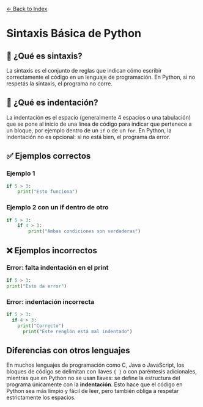 [← Back to Index](README.md)

# Sintaxis Básica de Python

## 📌 ¿Qué es sintaxis?

La sintaxis es el conjunto de reglas que indican cómo escribir correctamente el código en un lenguaje de programación. En Python, si no respetás la sintaxis, el programa no corre.

## 📌 ¿Qué es indentación?

La indentación es el espacio (generalmente 4 espacios o una tabulación) que se pone al inicio de una línea de código para indicar que pertenece a un bloque, por ejemplo dentro de un `if` o de un `for`. En Python, la indentación no es opcional: si no está bien, el programa da error.

## ✅ Ejemplos correctos

### Ejemplo 1
```python
if 5 > 3:
    print("Esto funciona")
```

### Ejemplo 2 con un if dentro de otro
```python
if 5 > 3:
    if 4 > 3:
        print("Ambas condiciones son verdaderas")
```

## ❌ Ejemplos incorrectos

### Error: falta indentación en el print
```python
if 5 > 3:
print("Esto da error")
```

### Error: indentación incorrecta
```python
if 5 > 3:
  if 4 > 3:
    print("Correcto")
      print("Este renglón está mal indentado")
```

## Diferencias con otros lenguajes

En muchos lenguajes de programación como C, Java o JavaScript, los bloques de código se delimitan con llaves `{ }` o con paréntesis adicionales, mientras que en Python no se usan llaves: se define la estructura del programa únicamente con la **indentación**. Esto hace que el código en Python sea más limpio y fácil de leer, pero también obliga a respetar estrictamente los espacios.
